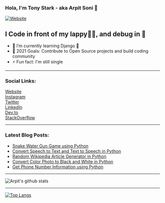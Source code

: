 ### Hola, I'm Tony Stark - aka Arpit Soni 👋

[![Website](https://img.shields.io/website?label=codesnail.com&style=for-the-badge&url=https%3A%2F%2Fcodestackr.com)](https://www.codesnail.com)

## I Code in front of my lappy👨‍💻, and debug in 🚽 

- 🌱 I’m currently learning Django 🦄
- 🎯 2021 Goals: Contribute to Open Source projects and build coding community
- ⚡ Fun fact: I'm still single

---

### Social Links:

[Website](https://www.codesnail.com/)<br>
[Instagram](https://www.instagram.com/code_snail/)<br>
[Twitter](https://twitter.com/code_snail)<br>
[LinkedIn](https://www.linkedin.com/in/arpitsoni108/)<br>
[Dev.to](https://dev.to/codesnail/)<br>
[StackOverflow](https://stackoverflow.com/users/8997228/arpit-soni)

---

### Latest Blog Posts:

<!-- BLOG-POST-LIST:START -->
- [Snake Water Gun Game using Python](https://www.codesnail.com/snake-water-gun-game-using-python/)
- [Convert Speech to Text and Text to Speech in Python](https://www.codesnail.com/convert-speech-to-text-and-text-to-speech-in-python/)
- [Random Wikipedia Article Generator in Python](https://www.codesnail.com/random-wikipedia-article-generator-in-python/)
- [Convert Color Photo to Black and White in Python](https://www.codesnail.com/convert-color-photo-to-black-and-white-in-python/)
- [Get Phone Number Information using Python](https://www.codesnail.com/get-phone-number-information-using-python/)
<!-- BLOG-POST-LIST:END -->

---
![Arpit's github stats](https://github-readme-stats.vercel.app/api?username=soniarpit&show_icons=true&theme=dark&icon_color=fff)

---
[![Top Langs](https://github-readme-stats.vercel.app/api/top-langs/?username=soniarpit)](https://github.com/SoniArpit/)

